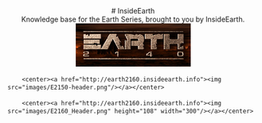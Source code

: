 <center># InsideEarth</center>

<center>Knowledge base for the Earth Series, brought to you by InsideEarth.</center>

<body>
		<center><a href="http://earth2160.insideearth.info"><img src="images/Earth2140_Header.jpg"/></a></center>

		<center><a href="http://earth2160.insideearth.info"><img src="images/E2150-header.png"/></a></center>

		<center><a href="http://earth2160.insideearth.info"><img src="images/E2160_Header.png" height="108" width="300"/></a></center>
</body>

